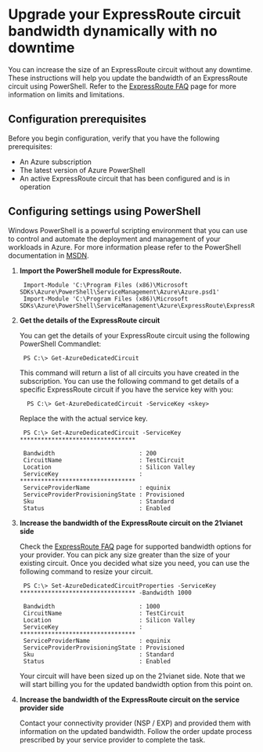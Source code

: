 <properties 
   pageTitle="Upgrade ExpressRoute Bandwidth Dynamically | Windows Azure"
   description="How to dynamically increase the bandwidth size of an ExpressRoute circuit with no downtime. "
   services="expressroute"
   documentationCenter="na"
   authors="cherylmc"
   manager="jdial"
   editor="tysonn" />
<tags 
   ms.service="expressroute"
   ms.date="06/03/2015"
   wacn.date="" />

# Upgrade your ExpressRoute circuit bandwidth dynamically with no downtime

You can increase the size of an ExpressRoute circuit without any downtime. These instructions will help you update the bandwidth of an ExpressRoute circuit using PowerShell. Refer to the [ExpressRoute FAQ](/documentation/articles/expressroute-faqs) page for more information on limits and limitations. 

##  Configuration prerequisites

Before you begin configuration, verify that you have the following prerequisites:

- An Azure subscription
- The latest version of Azure PowerShell
- An active ExpressRoute circuit that has been configured and is in operation


##  Configuring settings using PowerShell

Windows PowerShell is a powerful scripting environment that you can use to control and automate the deployment and management of your workloads in Azure. For more information please refer to the PowerShell documentation in [MSDN](https://msdn.microsoft.com/zh-cn/library/azure/jj156055.aspx).

1. **Import the PowerShell module for ExpressRoute.**

	    Import-Module 'C:\Program Files (x86)\Microsoft SDKs\Azure\PowerShell\ServiceManagement\Azure\Azure.psd1'
	    Import-Module 'C:\Program Files (x86)\Microsoft SDKs\Azure\PowerShell\ServiceManagement\Azure\ExpressRoute\ExpressRoute.psd1'

2. **Get the details of the ExpressRoute circuit**

	You can get the details of your ExpressRoute circuit using the following PowerShell Commandlet:
		

    	PS C:\> Get-AzureDedicatedCircuit
	
	This command will return a list of all circuits you have created in the subscription. You can use the following command to get details of a specific ExpressRoute circuit if you have the service key with you:

		 PS C:\> Get-AzureDedicatedCircuit -ServiceKey <skey>

	Replace the <skey> with the actual service key.
	
		PS C:\> Get-AzureDedicatedCircuit -ServiceKey *********************************

		Bandwidth                        : 200
		CircuitName                      : TestCircuit
		Location                         : Silicon Valley
		ServiceKey                       : *********************************
		ServiceProviderName              : equinix
		ServiceProviderProvisioningState : Provisioned
		Sku                              : Standard
		Status                           : Enabled


3. **Increase the bandwidth of the ExpressRoute circuit on the 21vianet side**
	
	Check the [ExpressRoute FAQ](/documentation/articles/expressroute-faqs) page for supported bandwidth options for your provider. You can pick any size greater than the size of your existing circuit. Once you decided what size you need, you can use the following command to resize your circuit.

		PS C:\> Set-AzureDedicatedCircuitProperties -ServiceKey ********************************* -Bandwidth 1000
		
		Bandwidth                        : 1000
		CircuitName                      : TestCircuit
		Location                         : Silicon Valley
		ServiceKey                       : *********************************
		ServiceProviderName              : equinix
		ServiceProviderProvisioningState : Provisioned
		Sku                              : Standard
		Status                           : Enabled

	Your circuit will have been sized up on the 21vianet side. Note that we will start billing you for the updated bandwidth option from this point on.

4. **Increase the bandwidth of the ExpressRoute circuit on the service provider side**

	Contact your connectivity provider (NSP / EXP) and provided them with information on the updated bandwidth. Follow the order update process prescribed by your service provider to complete the task.

 